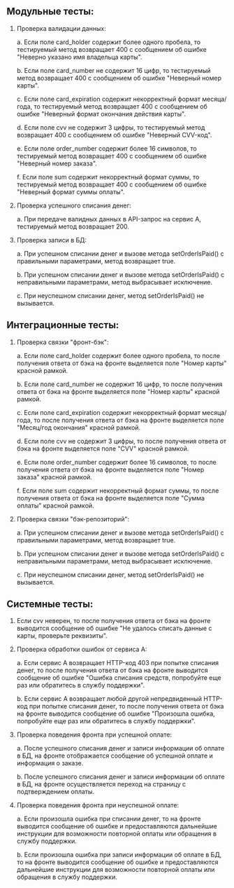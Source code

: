 ## Модульные тесты:

1. Проверка валидации данных:

   a. Если поле card_holder содержит более одного пробела, то тестируемый метод возвращает 400 с сообщением об ошибке "Неверно указано имя владельца карты".

   b. Если поле card_number не содержит 16 цифр, то тестируемый метод возвращает 400 с сообщением об ошибке "Неверный номер карты".

   c. Если поле card_expiration содержит некорректный формат месяца/года, то тестируемый метод возвращает 400 с сообщением об ошибке "Неверный формат окончания действия карты".

   d. Если поле cvv не содержит 3 цифры, то тестируемый метод возвращает 400 с сообщением об ошибке "Неверный CVV-код".

   e. Если поле order_number содержит более 16 символов, то тестируемый метод возвращает 400 с сообщением об ошибке "Неверный номер заказа".

   f. Если поле sum содержит некорректный формат суммы, то тестируемый метод возвращает 400 с сообщением об ошибке "Неверный формат суммы оплаты".

2. Проверка успешного списания денег:

   a. При передаче валидных данных в API-запрос на сервис A, тестируемый метод возвращает 200.

3. Проверка записи в БД:

   a. При успешном списании денег и вызове метода setOrderIsPaid() с правильными параметрами, метод возвращает true.

   b. При успешном списании денег и вызове метода setOrderIsPaid() с неправильными параметрами, метод выбрасывает исключение.

   c. При неуспешном списании денег, метод setOrderIsPaid() не вызывается.

## Интеграционные тесты:

1. Проверка связки "фронт-бэк":

   a. Если поле card_holder содержит более одного пробела, то после получения ответа от бэка на фронте выделяется поле "Номер карты" красной рамкой.

   b. Если поле card_number не содержит 16 цифр, то после получения ответа от бэка на фронте выделяется поле "Номер карты" красной рамкой.

   c. Если поле card_expiration содержит некорректный формат месяца/года, то после получения ответа от бэка на фронте выделяется поле "Месяц/год окончания" красной рамкой.

   d. Если поле cvv не содержит 3 цифры, то после получения ответа от бэка на фронте выделяется поле "CVV" красной рамкой.

   e. Если поле order_number содержит более 16 символов, то после получения ответа от бэка на фронте выделяется поле "Номер заказа" красной рамкой.

   f. Если поле sum содержит некорректный формат суммы, то после получения ответа от бэка на фронте выделяется поле "Сумма оплаты" красной рамкой.

2. Проверка связки "бэк-репозиторий":

   a. При успешном списании денег и вызове метода setOrderIsPaid() с правильными параметрами, метод возвращает true.

   b. При успешном списании денег и вызове метода setOrderIsPaid() с неправильными параметрами, метод выбрасывает исключение.

   c. При неуспешном списании денег, метод setOrderIsPaid() не вызывается.

## Системные тесты:

1. Если cvv неверен, то после получения ответа от бэка на фронте выводится сообщение об ошибке "Не удалось списать данные с карты, проверьте реквизиты".

2. Проверка обработки ошибок от сервиса A:

   a. Если сервис A возвращает HTTP-код 403 при попытке списания денег, то после получения ответа от бэка на фронте выводится сообщение об ошибке "Ошибка списания средств, попробуйте еще раз или обратитесь в службу поддержки".

   b. Если сервис A возвращает любой другой непредвиденный HTTP-код при попытке списания денег, то после получения ответа от бэка на фронте выводится сообщение об ошибке "Произошла ошибка, попробуйте еще раз или обратитесь в службу поддержки".

3. Проверка поведения фронта при успешной оплате:

   a. После успешного списания денег и записи информации об оплате в БД, на фронте отображается сообщение об успешной оплате и информация о заказе.

   b. После успешного списания денег и записи информации об оплате в БД, на фронте осуществляется переход на страницу с подтверждением оплаты.

4. Проверка поведения фронта при неуспешной оплате:

   a. Если произошла ошибка при списании денег, то на фронте выводится сообщение об ошибке и предоставляются дальнейшие инструкции для возможности повторной оплаты или обращения в службу поддержки.

   b. Если произошла ошибка при записи информации об оплате в БД, то на фронте выводится сообщение об ошибке и предоставляются дальнейшие инструкции для возможности повторной оплаты или обращения в службу поддержки.
